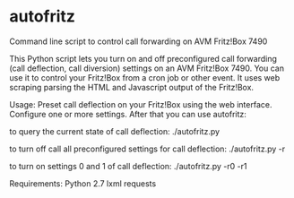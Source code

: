 autofritz
=========

Command line script to control call forwarding on AVM Fritz!Box 7490

This Python script lets you turn on and off preconfigured call forwarding (call deflection, call diversion) settings
on an AVM Fritz!Box 7490. You can use it to control your Fritz!Box from a cron job or other event.
It uses web scraping parsing the HTML and Javascript output of the Fritz!Box.

Usage:
Preset call deflection on your Fritz!Box using the web interface. Configure one or more settings.
After that you can use autofritz:

to query the current state of call deflection:
./autofritz.py

to turn off call all preconfigured settings for call deflection:
./autofritz.py -r

to turn on settings 0 and 1 of call deflection:
./autofritz.py -r0 -r1


Requirements:
Python 2.7
lxml
requests


